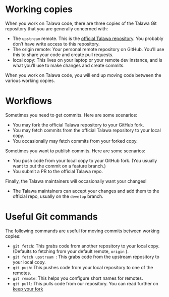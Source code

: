 # Working copies

When you work on Talawa code, there are three copies of the Talawa Git repository that you are generally concerned with:

* The ```upstream``` remote. This is the [official Talawa repository](https://github.com/PalisadoesFoundation/talawa). You probably don’t have write access to this repository.
* The origin remote: Your personal remote repository on GitHub. You’ll use this to share your code and create pull requests.
* local copy: This lives on your laptop or your remote dev instance, and is what you’ll use to make changes and create commits.

When you work on Talawa code, you will end up moving code between the various working copies.

# Workflows 

Sometimes you need to get commits. Here are some scenarios:

* You may fork the official Talawa repository to your GitHub fork.
* You may fetch commits from the official Talawa repository to your local copy.
* You occasionally may fetch commits from your forked copy.

Sometimes you want to publish commits. Here are some scenarios:

* You push code from your local copy to your GitHub fork. (You usually want to put the commit on a feature branch.)
* You submit a PR to the official Talawa repo.

Finally, the Talawa maintainers will occasionally want your changes!

* The Talawa maintainers can accept your changes and add them to the official repo, usually on the ```develop``` branch.

# Useful Git commands 

The following commands are useful for moving commits between working copies:

* ```git fetch```: This grabs code from another repository to your local copy. (Defaults to fetching from your default remote, ```origin``` ).
* ```git fetch upstream ```: This grabs code from the upstream repository to your local copy.
* ```git push```: This pushes code from your local repository to one of the remotes.
* ```git remote```: This helps you configure short names for remotes.
* ```git pull```: This pulls code from our repository. You can read further on [keep your fork](/docs/git-guide/gitworkflow#keep-your-fork-up-to-date)